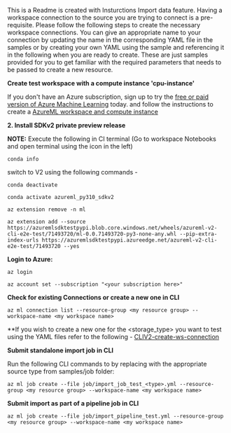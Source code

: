 This is a Readme is created with Insturctions Import data feature. 
Having a workspace connection to the source you are trying to connect is a pre-requisite. Please follow the following steps to create the necessary workspace connections. You can give an appropriate name to your connection by updating the name in the corresponding YAML file in the samples or by creating your own YAML using the sample and referencing it in the following when you are ready to create. These are just samples provided for you to get familiar with the required parameters that needs to be passed to create a new resource.


**Create test workspace with a compute instance 'cpu-instance'**

If you don't have an Azure subscription, sign up to try the [free or paid version of Azure Machine Learning](https://azure.microsoft.com/free/) today.
and follow the instructions to create a [AzureML workspace and compute instance](https://learn.microsoft.com/en-us/azure/machine-learning/quickstart-create-resources)

**2. Install SDKv2 private preview release**

**NOTE:** Execute the following in CI terminal (Go to workspace Notebooks and open terminal using the icon  in the left)

```cli
conda info
```
switch to V2 using the following commands - 
```cli
conda deactivate

conda activate azureml_py310_sdkv2
```
```cli
az extension remove -n ml
```
```cli
az extension add --source https://azuremlsdktestpypi.blob.core.windows.net/wheels/azureml-v2-cli-e2e-test/71493720/ml-0.0.71493720-py3-none-any.whl --pip-extra-index-urls https://azuremlsdktestpypi.azureedge.net/azureml-v2-cli-e2e-test/71493720 --yes
```


**Login to Azure:**

```cli
az login
```
```cli
az account set --subscription "<your subscription here>"
```

**Check for existing Connections or create a new one in CLI**

```cli
az ml connection list --resource-group <my resource group> --workspace-name <my workspace name>
```

**If you wish to create a new one for the <storage_type> you want to test using the YAML files refer to the following - [CLIV2-create-ws-connection](./CLIV2_create_ws_connection)

**Submit standalone import job in CLI**

Run the following CLI commands to by replacing <type> with the appropriate source type from samples/job folder:

```cli
az ml job create --file job/import_job_test_<type>.yml --resource-group <my resource group> --workspace-name <my workspace name>
```


**Submit import as part of a pipeline job in CLI**

```cli
az ml job create --file job/import_pipeline_test.yml --resource-group <my resource group> --workspace-name <my workspace name>
```